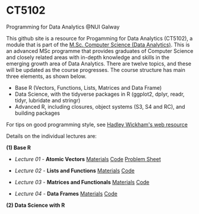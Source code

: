 # CT5102
Programming for Data Analytics @NUI Galway 

This github site is a resource for Progamming for Data Analytics (CT5102), a module that is part of the [M.Sc. Computer Science (Data Analytics)](http://www.nuigalway.ie/courses/taught-postgraduate-courses/msc-in-computer-science-data-analytics.html#course_overview). This is an advanced MSc programme that provides graduates of Computer Science and closely related areas with in-depth knowledge and skills in the emerging growth area of Data Analytics. There are twelve topics, and these will be updated as the course progresses. The course structure has main three elements, as shown below.

* Base R (Vectors, Functions, Lists, Matrices and Data Frame)
* Data Science, with the tidyverse packages in R (ggplot2, dplyr, readr, tidyr, lubridate and stringr)
* Advanced R, including closures, object systems (S3, S4 and RC), and building packages

For tips on good programming style, see [Hadley Wickham's web resource](http://adv-r.had.co.nz/Style.html)

Details on the individual lectures are:

__(1) Base R__

* *Lecture 01* -  **Atomic Vectors** [Materials](https://github.com/JimDuggan/CT5102/tree/master/materials/Lectures/01%20Vectors)
[Code](https://github.com/JimDuggan/CT5102/tree/master/code/course/01%20Vectors)
[Problem Sheet](https://github.com/JimDuggan/CT5102/blob/master/materials/Problem%20Sheets/01%20Problem%20Sheet%20Vectors.pdf)

* *Lecture 02* -  **Lists and Functions** [Materials](https://github.com/JimDuggan/CT5102/tree/master/materials/Lectures/02%20Lists%20and%20Functions)
[Code](https://github.com/JimDuggan/CT5102/tree/master/code/course/02%20Lists%20and%20Functions)

* *Lecture 03* -  **Matrices and Functionals** [Materials](https://github.com/JimDuggan/CT5102/tree/master/materials/Lectures/03%20Matrices%20%26%20Functionals)
[Code](https://github.com/JimDuggan/CT5102/tree/master/code/course/03%20Matrices%20and%20Functionals)


* *Lecture 04* -  **Data Frames**
[Materials](https://github.com/JimDuggan/CT5102/tree/master/materials/Lectures/04%20Data%20Frames)
[Code](https://github.com/JimDuggan/CT5102/tree/master/code/course/04%20Data%20Frames)

__(2) Data Science with R__
